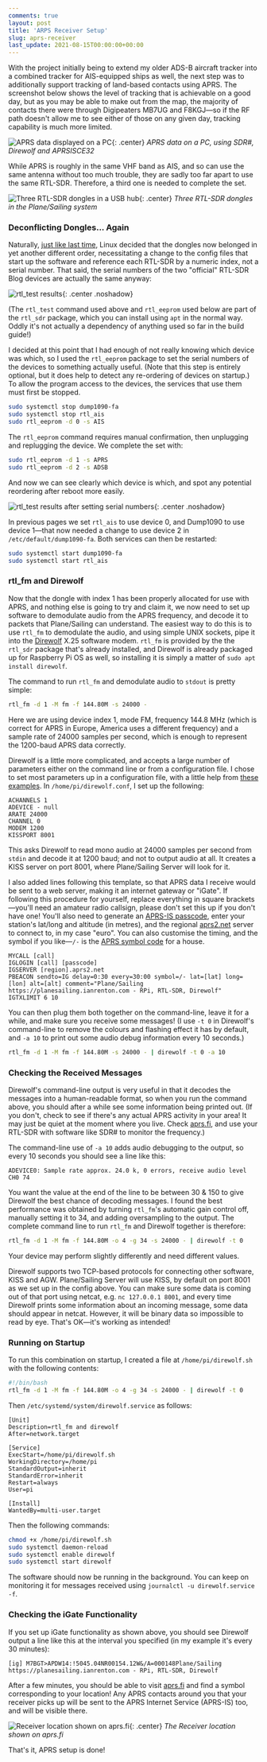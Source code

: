 ```yaml
---
comments: true
layout: post
title: 'ARPS Receiver Setup'
slug: aprs-receiver
last_update: 2021-08-15T00:00:00+00:00
---
```


With the project initially being to extend my older ADS-B aircraft tracker into a combined tracker for AIS-equipped ships as well, the next step was to additionally support tracking of land-based contacts using APRS. The screenshot below shows the level of tracking that is achievable on a good day, but as you may be able to make out from the map, the majority of contacts there were through Digipeaters MB7UG and F8KGJ&mdash;so if the RF path doesn't allow me to see either of those on any given day, tracking capability is much more limited.

![APRS data displayed on a PC](/hardware/planesailing/aprs.png){: .center}
*APRS data on a PC, using SDR#, Direwolf and APRSISCE32*

While APRS is roughly in the same VHF band as AIS, and so can use the same antenna without too much trouble, they are sadly too far apart to use the same RTL-SDR. Therefore, a third one is needed to complete the set.

![Three RTL-SDR dongles in a USB hub](/hardware/planesailing/threedongles.jpg){: .center}
*Three RTL-SDR dongles in the Plane/Sailing system*

### Deconflicting Dongles... Again

Naturally, [just like last time](../ais-receiver/), Linux decided that the dongles now belonged in yet another different order, necessitating a change to the config files that start up the software and reference each RTL-SDR by a numeric index, not a serial number. That said, the serial numbers of the two "official" RTL-SDR Blog devices are actually the same anyway:

![rtl_test results](/hardware/planesailing/threedongles-rtltest.png){: .center .noshadow}

(The `rtl_test` command used above and `rtl_eeprom` used below are part of the `rtl_sdr` package, which you can install using `apt` in the normal way. Oddly it's not actually a dependency of anything used so far in the build guide!)

I decided at this point that I had enough of not really knowing which device was which, so I used the `rtl_eeprom` package to set the serial numbers of the devices to something actually useful. (Note that this step is entirely optional, but it does help to detect any re-ordering of devices on startup.) To allow the program access to the devices, the services that use them must first be stopped.

```bash
sudo systemctl stop dump1090-fa
sudo systemctl stop rtl_ais
sudo rtl_eeprom -d 0 -s AIS
```

The `rtl_eeprom` command requires manual confirmation, then unplugging and replugging the device. We complete the set with:

```bash
sudo rtl_eeprom -d 1 -s APRS
sudo rtl_eeprom -d 2 -s ADSB
```

And now we can see clearly which device is which, and spot any potential reordering after reboot more easily.

![rtl_test results after setting serial numbers](/hardware/planesailing/threedongles-rtltest2.png){: .center .noshadow}

In previous pages we set `rtl_ais` to use device 0, and Dump1090 to use device 1&mdash;that now needed a change to use device 2 in `/etc/default/dump1090-fa`. Both services can then be restarted:

```bash
sudo systemctl start dump1090-fa
sudo systemctl start rtl_ais
```

### rtl_fm and Direwolf

Now that the dongle with index 1 has been properly allocated for use with APRS, and nothing else is going to try and claim it, we now need to set up software to demodulate audio from the APRS frequency, and decode it to packets that Plane/Sailing can understand. The easiest way to do this is to use `rtl_fm` to demodulate the audio, and using simple UNIX sockets, pipe it into the [Direwolf](https://github.com/wb2osz/direwolf) X.25 software modem. `rtl_fm` is provided by the the `rtl_sdr` package that's already installed, and Direwolf is already packaged up for Raspberry Pi OS as well, so installing it is simply a matter of `sudo apt install direwolf`.

The command to run `rtl_fm` and demodulate audio to `stdout` is pretty simple:

```bash
rtl_fm -d 1 -M fm -f 144.80M -s 24000 -
```

Here we are using device index 1, mode FM, frequency 144.8 MHz (which is correct for APRS in Europe, America uses a different frequency) and a sample rate of 24000 samples per second, which is enough to represent the 1200-baud APRS data correctly.

Direwolf is a little more complicated, and accepts a large number of parameters either on the command line or from a configuration file. I chose to set most parameters up in a configuration file, with a little help from [these examples](https://gist.github.com/jj1bdx/8ab103e774c81d2c068d455ab862b72e). In `/home/pi/direwolf.conf`, I set up the following:

```
ACHANNELS 1
ADEVICE - null
ARATE 24000
CHANNEL 0
MODEM 1200
KISSPORT 8001
```

This asks Direwolf to read mono audio at 24000 samples per second from `stdin` and decode it at 1200 baud; and not to output audio at all. It creates a KISS server on port 8001, where Plane/Sailing Server will look for it.

I also added lines following this template, so that APRS data I receive would be sent to a web server, making it an internet gateway or "iGate". If following this procedure for yourself, replace everything in square brackets&mdash;you'll need an amateur radio callsign, please don't set this up if you don't have one! You'll also need to generate an [APRS-IS passcode](https://apps.magicbug.co.uk/passcode/), enter your station's lat/long and altitude (in metres), and the regional [aprs2.net](https://aprs2.net) server to connect to, in my case "euro". You can also customise the timing, and the symbol if you like&mdash;`/-` is the [APRS symbol code](http://www.aprs.org/symbols/symbols-new.txt) for a house.

```
MYCALL [call]
IGLOGIN [call] [passcode]
IGSERVER [region].aprs2.net
PBEACON sendto=IG delay=0:30 every=30:00 symbol=/- lat=[lat] long=[lon] alt=[alt] comment="Plane/Sailing https://planesailing.ianrenton.com - RPi, RTL-SDR, Direwolf"
IGTXLIMIT 6 10
```

You can then plug them both together on the command-line, leave it for a while, and make sure you receive some messages! (I use `-t 0` in Direwolf's command-line to remove the colours and flashing effect it has by default, and `-a 10` to print out some audio debug information every 10 seconds.)

```bash
rtl_fm -d 1 -M fm -f 144.80M -s 24000 - | direwolf -t 0 -a 10
```

### Checking the Received Messages

Direwolf's command-line output is very useful in that it decodes the messages into a human-readable format, so when you run the command above, you should after a while see some information being printed out. (If you don't, check to see if there's any actual APRS activity in your area! It may just be quiet at the moment where you live. Check [aprs.fi](https://aprs.fi), and use your RTL-SDR with software like SDR# to monitor the frequency.)

The command-line use of `-a 10` adds audio debugging to the output, so every 10 seconds you should see a line like this:

```
ADEVICE0: Sample rate approx. 24.0 k, 0 errors, receive audio level CH0 74
```

You want the value at the end of the line to be between 30 & 150 to give Direwolf the best chance of decoding messages. I found the best performance was obtained by turning `rtl_fm`'s automatic gain control off, manually setting it to 34, and adding oversampling to the output. The complete command line to run `rtl_fm` and Direwolf together is therefore:

```bash
rtl_fm -d 1 -M fm -f 144.80M -o 4 -g 34 -s 24000 - | direwolf -t 0
```

Your device may perform slightly differently and need different values.

Direwolf supports two TCP-based protocols for connecting other software, KISS and AGW. Plane/Sailing Server will use KISS, by default on port 8001 as we set up in the config above. You can make sure some data is coming out of that port using netcat, e.g. `nc 127.0.0.1 8001`, and every time Direwolf prints some information about an incoming message, some data should appear in netcat. However, it will be binary data so impossible to read by eye. That's OK&mdash;it's working as intended!

### Running on Startup

To run this combination on startup, I created a file at `/home/pi/direwolf.sh` with the following contents:

```bash
#!/bin/bash
rtl_fm -d 1 -M fm -f 144.80M -o 4 -g 34 -s 24000 - | direwolf -t 0
```

Then `/etc/systemd/system/direwolf.service` as follows:

```
[Unit]
Description=rtl_fm and direwolf
After=network.target

[Service]
ExecStart=/home/pi/direwolf.sh
WorkingDirectory=/home/pi
StandardOutput=inherit
StandardError=inherit
Restart=always
User=pi

[Install]
WantedBy=multi-user.target
```

Then the following commands:

```bash
chmod +x /home/pi/direwolf.sh
sudo systemctl daemon-reload
sudo systemctl enable direwolf
sudo systemctl start direwolf
```

The software should now be running in the background. You can keep on monitoring it for messages received using `journalctl -u direwolf.service -f`.

### Checking the iGate Functionality

If you set up iGate functionality as shown above, you should see Direwolf output a line like this at the interval you specified (in my example it's every 30 minutes):

```
[ig] M7BGT>APDW14:!5045.04NR00154.12W&/A=000148Plane/Sailing https://planesailing.ianrenton.com - RPi, RTL-SDR, Direwolf
```

After a few minutes, you should be able to visit [aprs.fi](https://aprs.fi/) and find a symbol corresponding to your location! Any APRS contacts around you that your receiver picks up will be sent to the APRS Internet Service (APRS-IS) too, and will be visible there.

![Receiver location shown on aprs.fi](/hardware/planesailing/aprsfi.png){: .center}
*The Receiver location shown on aprs.fi*

That's it, APRS setup is done!
